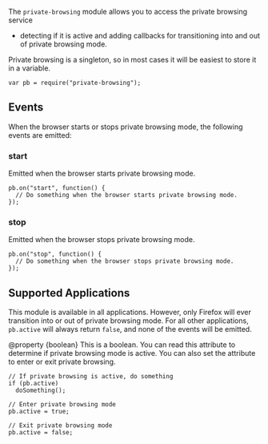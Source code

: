 <!-- contributed by Paul O’Shannessy [paul@oshannessy.com]  -->
<!-- edited by Noelle Murata [fiveinchpixie@gmail.com]  -->
<!-- contributed by Irakli Gozalishvili [gozala@mozilla.com] -->


The `private-browsing` module allows you to access the private browsing service
- detecting if it is active and adding callbacks for transitioning into and out
of private browsing mode.

Private browsing is a singleton, so in most cases it will be easiest to store it
in a variable.

    var pb = require("private-browsing");

## Events ##

When the browser starts or stops private browsing mode, the following events
are emitted:

### start ###
Emitted when the browser starts private browsing mode.

    pb.on("start", function() {
      // Do something when the browser starts private browsing mode.
    });


### stop ###
Emitted when the browser stops private browsing mode.


    pb.on("stop", function() {
      // Do something when the browser stops private browsing mode.
    });



## Supported Applications ##

This module is available in all applications. However, only Firefox will ever
transition into or out of private browsing mode. For all other applications,
`pb.active` will always return `false`, and none of the events will be emitted.

<api name="active">
@property {boolean}
This is a boolean. You can read this attribute to determine if private browsing
mode is active. You can also set the attribute to enter or exit private
browsing.

    // If private browsing is active, do something
    if (pb.active)
      doSomething();

    // Enter private browsing mode
    pb.active = true;

    // Exit private browsing mode
    pb.active = false;

</api>

